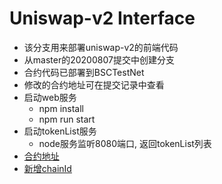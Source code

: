 # Uniswap-v2 Interface
- 该分支用来部署uniswap-v2的前端代码
- 从master的20200807提交中创建分支
- 合约代码已部署到BSCTestNet
- 修改的合约地址可在提交记录中查看
- 启动web服务
    - npm install
    - npm run start
- 启动tokenList服务
    - node服务监听8080端口, 返回tokenList列表
- [合约地址](https://github.com/sicw/uniswap-v2-contracts)
- [新增chainId](https://github.com/sicw/uniswap-v2-sdk)
